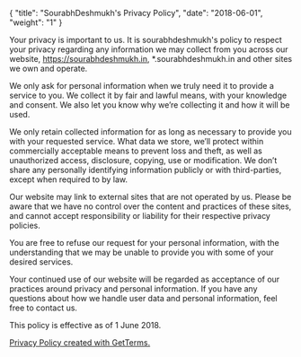 {
    "title": "SourabhDeshmukh's Privacy Policy",
    "date": "2018-06-01",
    "weight": "1"
}

Your privacy is important to us. It is sourabhdeshmukh's policy to respect your privacy regarding any information we may collect from you across our website, <a href="https://sourabhdeshmukh.in">https://sourabhdeshmukh.in</a>, *.sourabhdeshmukh.in and other sites we own and operate.

We only ask for personal information when we truly need it to provide a service to you. We collect it by fair and lawful means, with your knowledge and consent. We also let you know why we’re collecting it and how it will be used.

We only retain collected information for as long as necessary to provide you with your requested service. What data we store, we’ll protect within commercially acceptable means to prevent loss and theft, as well as unauthorized access, disclosure, copying, use or modification.
We don’t share any personally identifying information publicly or with third-parties, except when required to by law.

Our website may link to external sites that are not operated by us. Please be aware that we have no control over the content and practices of these sites, and cannot accept responsibility or liability for their respective privacy policies.</p>

You are free to refuse our request for your personal information, with the understanding that we may be unable to provide you with some of your desired services.

Your continued use of our website will be regarded as acceptance of our practices around privacy and personal information. If you have any questions about how we handle user data and personal information, feel free to contact us.

This policy is effective as of 1 June 2018.

<a href="https://getterms.io" title="Generate a free privacy policy">Privacy Policy created with GetTerms.</a>
